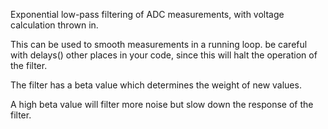Exponential low-pass filtering of ADC measurements, with voltage calculation thrown in.

This can be used to smooth measurements in a running loop. be careful with delays() other places in your code, since this will halt the operation of the filter.

The filter has a beta value which determines the weight of new values. 


A high beta value will filter more noise but slow down the response of the filter.
